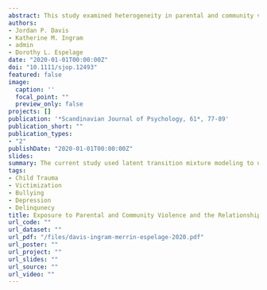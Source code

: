 ```yaml
---
abstract: This study examined heterogeneity in parental and community violence exposure during middle school and its association with bullying perpetration and victimization in high school. Youth (N = 1,611) in four Midwestern middle schools participated. Parallel process growth mixture latent transition analysis was used to understand how trajectory profiles of middle school violence exposure was associated with high school bullying profiles. Impulsivity, depression, school belonging, and delinquency were assessed as moderators of the transition probabilities. A three class solution was found for violence exposure - decreasing parental violence/increasing community violence (n = 103; 6.4%), stable high parental violence and low community violence (n = 1,027; 63.7%), and increasing parental violence and stable high community violence (n = 481; 29.8%). Similarly, a three class solution was found for high school bullying - High Bullying Perpetration and High Victimization class (n = 259; 16%), Victimization only (n = 1145; 71%), and low all class (n = 207; 13%). The largest proportion of youth transitioning into the high bullying and high victimization class were from the decreasing parental violence/ increasing community violence. Depression, impulsivity, school belonging, and delinquency all had various moderating effects on transition probabilities. Our findings make it apparent that early forms of parental and community violence are associated with aggressive behaviors and experiences with victimization during high school. Prevention and intervention efforts should target individuals who display early and chronic patterns of exposure to violence as these individuals have the greatest risk of later aggressive and victimization in high school.
authors:
- Jordan P. Davis
- Katherine M. Ingram
- admin
- Dorothy L. Espelage
date: "2020-01-01T00:00:00Z"
doi: "10.1111/sjop.12493"
featured: false
image:
  caption: ''
  focal_point: ""
  preview_only: false
projects: []
publication: '*Scandinavian Journal of Psychology, 61*, 77-89'
publication_short: ""
publication_types:
- "2"
publishDate: "2020-01-01T00:00:00Z"
slides: 
summary: The current study used latent transition mixture modeling to understand how different profiles of parental and community violence exposure place students at differential risk for involvement in bullying and exposure to bullying victimization in the future.
tags:
- Child Trauma
- Victimization
- Bullying
- Depression
- Delinqunecy
title: Exposure to Parental and Community Violence and the Relationship to Bullying Perpetration and Victimization Among Early Adolescents - A Parallel Process Growth Mixture Latent Transition Analysis
url_code: ""
url_dataset: ""
url_pdf: "/files/davis-ingram-merrin-espelage-2020.pdf"
url_poster: ""
url_project: ""
url_slides: ""
url_source: ""
url_video: ""
---
```

